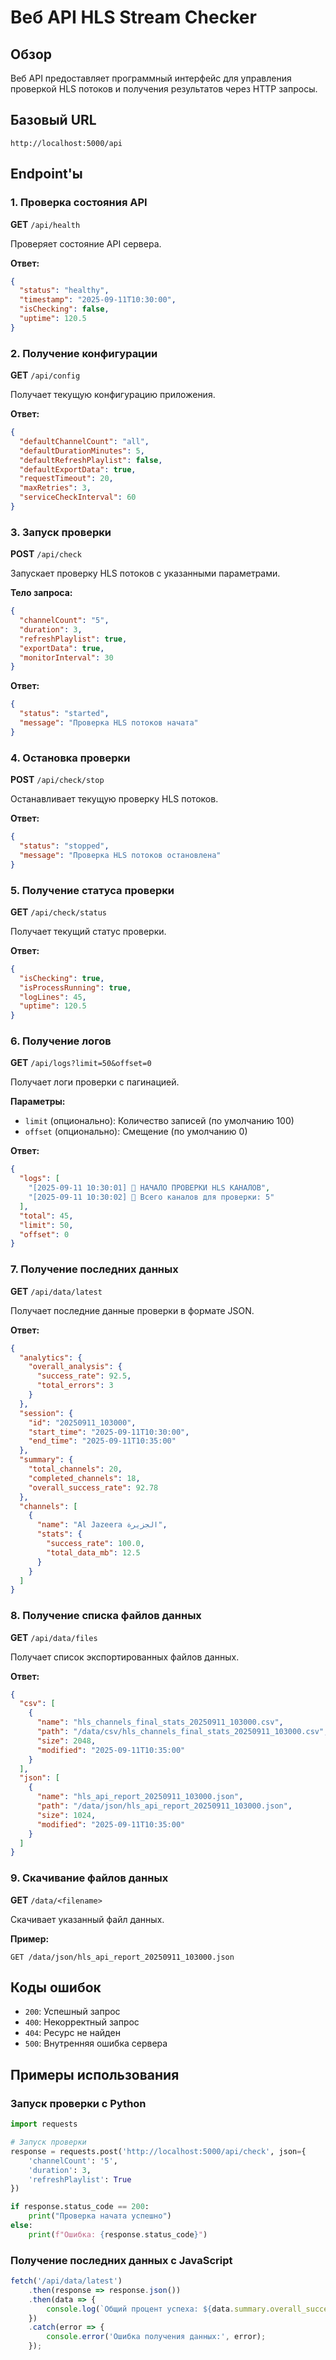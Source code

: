 # Веб API HLS Stream Checker

## Обзор

Веб API предоставляет программный интерфейс для управления проверкой HLS потоков и получения результатов через HTTP запросы.

## Базовый URL

```
http://localhost:5000/api
```

## Endpoint'ы

### 1. Проверка состояния API

**GET** `/api/health`

Проверяет состояние API сервера.

**Ответ:**
```json
{
  "status": "healthy",
  "timestamp": "2025-09-11T10:30:00",
  "isChecking": false,
  "uptime": 120.5
}
```

### 2. Получение конфигурации

**GET** `/api/config`

Получает текущую конфигурацию приложения.

**Ответ:**
```json
{
  "defaultChannelCount": "all",
  "defaultDurationMinutes": 5,
  "defaultRefreshPlaylist": false,
  "defaultExportData": true,
  "requestTimeout": 20,
  "maxRetries": 3,
  "serviceCheckInterval": 60
}
```

### 3. Запуск проверки

**POST** `/api/check`

Запускает проверку HLS потоков с указанными параметрами.

**Тело запроса:**
```json
{
  "channelCount": "5",
  "duration": 3,
  "refreshPlaylist": true,
  "exportData": true,
  "monitorInterval": 30
}
```

**Ответ:**
```json
{
  "status": "started",
  "message": "Проверка HLS потоков начата"
}
```

### 4. Остановка проверки

**POST** `/api/check/stop`

Останавливает текущую проверку HLS потоков.

**Ответ:**
```json
{
  "status": "stopped",
  "message": "Проверка HLS потоков остановлена"
}
```

### 5. Получение статуса проверки

**GET** `/api/check/status`

Получает текущий статус проверки.

**Ответ:**
```json
{
  "isChecking": true,
  "isProcessRunning": true,
  "logLines": 45,
  "uptime": 120.5
}
```

### 6. Получение логов

**GET** `/api/logs?limit=50&offset=0`

Получает логи проверки с пагинацией.

**Параметры:**
- `limit` (опционально): Количество записей (по умолчанию 100)
- `offset` (опционально): Смещение (по умолчанию 0)

**Ответ:**
```json
{
  "logs": [
    "[2025-09-11 10:30:01] 🚀 НАЧАЛО ПРОВЕРКИ HLS КАНАЛОВ",
    "[2025-09-11 10:30:02] 📄 Всего каналов для проверки: 5"
  ],
  "total": 45,
  "limit": 50,
  "offset": 0
}
```

### 7. Получение последних данных

**GET** `/api/data/latest`

Получает последние данные проверки в формате JSON.

**Ответ:**
```json
{
  "analytics": {
    "overall_analysis": {
      "success_rate": 92.5,
      "total_errors": 3
    }
  },
  "session": {
    "id": "20250911_103000",
    "start_time": "2025-09-11T10:30:00",
    "end_time": "2025-09-11T10:35:00"
  },
  "summary": {
    "total_channels": 20,
    "completed_channels": 18,
    "overall_success_rate": 92.78
  },
  "channels": [
    {
      "name": "Al Jazeera الجزيرة",
      "stats": {
        "success_rate": 100.0,
        "total_data_mb": 12.5
      }
    }
  ]
}
```

### 8. Получение списка файлов данных

**GET** `/api/data/files`

Получает список экспортированных файлов данных.

**Ответ:**
```json
{
  "csv": [
    {
      "name": "hls_channels_final_stats_20250911_103000.csv",
      "path": "/data/csv/hls_channels_final_stats_20250911_103000.csv",
      "size": 2048,
      "modified": "2025-09-11T10:35:00"
    }
  ],
  "json": [
    {
      "name": "hls_api_report_20250911_103000.json",
      "path": "/data/json/hls_api_report_20250911_103000.json",
      "size": 1024,
      "modified": "2025-09-11T10:35:00"
    }
  ]
}
```

### 9. Скачивание файлов данных

**GET** `/data/<filename>`

Скачивает указанный файл данных.

**Пример:**
```
GET /data/json/hls_api_report_20250911_103000.json
```

## Коды ошибок

- `200`: Успешный запрос
- `400`: Некорректный запрос
- `404`: Ресурс не найден
- `500`: Внутренняя ошибка сервера

## Примеры использования

### Запуск проверки с Python

```python
import requests

# Запуск проверки
response = requests.post('http://localhost:5000/api/check', json={
    'channelCount': '5',
    'duration': 3,
    'refreshPlaylist': True
})

if response.status_code == 200:
    print("Проверка начата успешно")
else:
    print(f"Ошибка: {response.status_code}")
```

### Получение последних данных с JavaScript

```javascript
fetch('/api/data/latest')
    .then(response => response.json())
    .then(data => {
        console.log(`Общий процент успеха: ${data.summary.overall_success_rate}%`);
    })
    .catch(error => {
        console.error('Ошибка получения данных:', error);
    });
```
